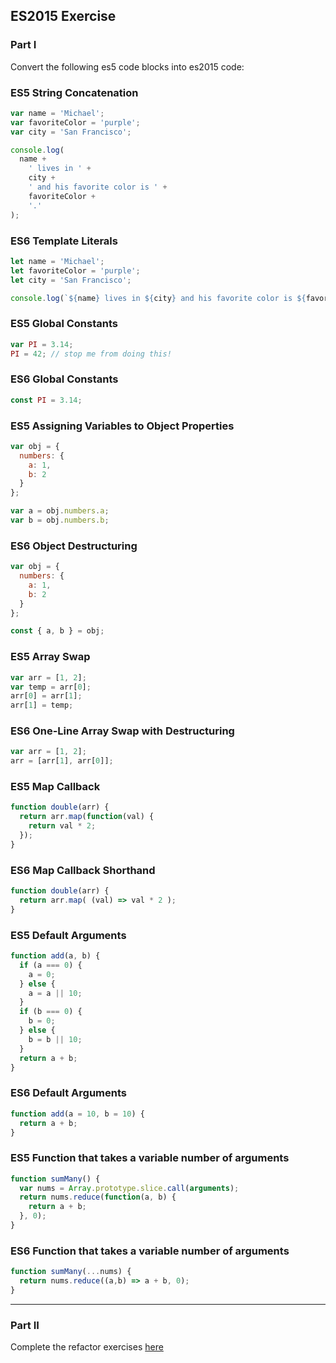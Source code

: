 ## ES2015 Exercise

### Part I

Convert the following es5 code blocks into es2015 code:

### ES5 String Concatenation

```javascript
var name = 'Michael';
var favoriteColor = 'purple';
var city = 'San Francisco';

console.log(
  name +
    ' lives in ' +
    city +
    ' and his favorite color is ' +
    favoriteColor +
    '.'
);
```

### ES6 Template Literals

```js
let name = 'Michael';
let favoriteColor = 'purple';
let city = 'San Francisco';

console.log(`${name} lives in ${city} and his favorite color is ${favoriteColor}.`);
```

### ES5 Global Constants

```javascript
var PI = 3.14;
PI = 42; // stop me from doing this!
```

### ES6 Global Constants

```js
const PI = 3.14;
```

### ES5 Assigning Variables to Object Properties

```javascript
var obj = {
  numbers: {
    a: 1,
    b: 2
  }
};

var a = obj.numbers.a;
var b = obj.numbers.b;
```

### ES6 Object Destructuring

```js
var obj = {
  numbers: {
    a: 1,
    b: 2
  }
};

const { a, b } = obj;
```

### ES5 Array Swap

```javascript
var arr = [1, 2];
var temp = arr[0];
arr[0] = arr[1];
arr[1] = temp;
```

### ES6 One-Line Array Swap with Destructuring

```js
var arr = [1, 2];
arr = [arr[1], arr[0]];
```

### ES5 Map Callback

```javascript
function double(arr) {
  return arr.map(function(val) {
    return val * 2;
  });
}
```

### ES6 Map Callback Shorthand

```js
function double(arr) {
  return arr.map( (val) => val * 2 );
}
```

### ES5 Default Arguments

```javascript
function add(a, b) {
  if (a === 0) {
    a = 0;
  } else {
    a = a || 10;
  }
  if (b === 0) {
    b = 0;
  } else {
    b = b || 10;
  }
  return a + b;
}
```

### ES6 Default Arguments

```js
function add(a = 10, b = 10) {
  return a + b;
}
```

### ES5 Function that takes a variable number of arguments

```javascript
function sumMany() {
  var nums = Array.prototype.slice.call(arguments);
  return nums.reduce(function(a, b) {
    return a + b;
  }, 0);
}
```

### ES6 Function that takes a variable number of arguments

```js
function sumMany(...nums) {
  return nums.reduce((a,b) => a + b, 0);
}
```

---

### Part II

Complete the refactor exercises [here](https://github.com/rithmschool/guess-the-password-assignment)